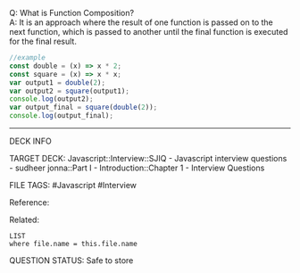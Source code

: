 Q: What is Function Composition?  
A: It is an approach where the result of one function is passed on to the next function, which is passed to another until the final function is executed for the final result.
```javascript
//example
const double = (x) => x * 2;
const square = (x) => x * x;
var output1 = double(2);
var output2 = square(output1);
console.log(output2);
var output_final = square(double(2));
console.log(output_final);
```
<!--ID: 1693596681243-->

---

DECK INFO

TARGET DECK: Javascript::Interview::SJIQ - Javascript interview questions - sudheer jonna::Part I - Introduction::Chapter 1 - Interview Questions

FILE TAGS: #Javascript #Interview

Reference:

Related:

```dataview
LIST
where file.name = this.file.name
```

QUESTION STATUS: Safe to store
